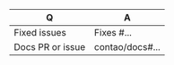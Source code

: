| Q                | A
| -----------------| ---
| Fixed issues     | Fixes #...
| Docs PR or issue | contao/docs#...

<!--
Bugfixes should be based on the 4.4 or 4.9 branch and features on the master
branch. Select the correct branch in the "base:" drop-down menu above.

Replace this notice with a short README for your feature/bugfix. This will help
people to understand your PR and can be used as a start for the documentation.
-->
